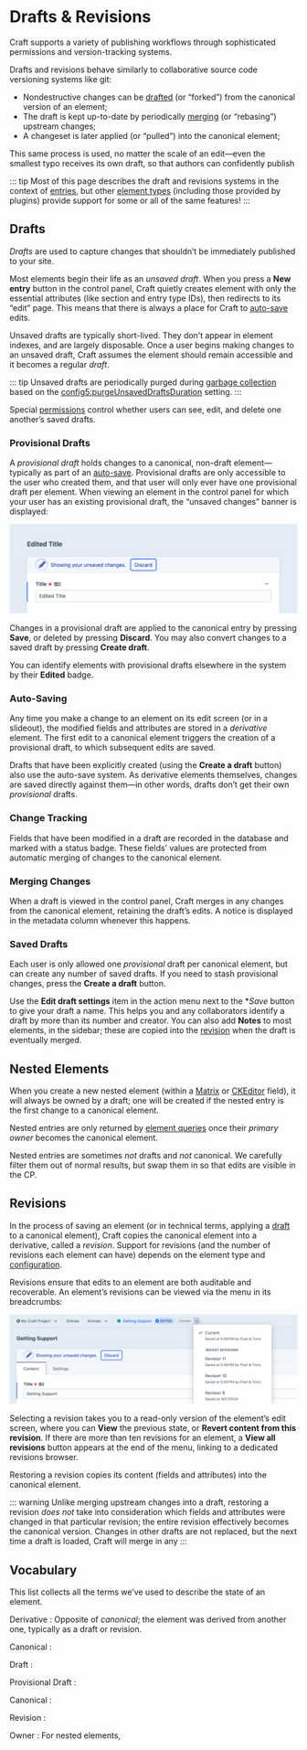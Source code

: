 # Drafts & Revisions

Craft supports a variety of publishing workflows through sophisticated permissions and version-tracking systems.

Drafts and revisions behave similarly to collaborative source code versioning systems like git:

- Nondestructive changes can be [drafted](#drafts) (or “forked”) from the canonical version of an element;
- The draft is kept up-to-date by periodically [merging](#merging-changes) (or “rebasing”) upstream changes;
- A changeset is later applied (or “pulled”) into the canonical element;

This same process is used, no matter the scale of an edit—even the smallest typo receives its own draft, so that authors can confidently publish

::: tip
Most of this page describes the draft and revisions systems in the context of [entries](../reference/element-types/entries.md), but other [element types](elements.md) (including those provided by plugins) provide support for some or all of the same features!
:::

## Drafts

_Drafts_ are used to capture changes that shouldn’t be immediately published to your site.

Most elements begin their life as an _unsaved draft_. When you press a **New entry** button in the control panel, Craft quietly creates element with only the essential attributes (like section and entry type IDs), then redirects to its “edit” page. This means that there is always a place for Craft to [auto-save](#auto-saving) edits.

Unsaved drafts are typically short-lived. They don’t appear in element indexes, and are largely disposable. Once a user begins making changes to an unsaved draft, Craft assumes the element should remain accessible and it becomes a regular _draft_.

::: tip
Unsaved drafts are periodically purged during [garbage collection](gc.md) based on the <config5:purgeUnsavedDraftsDuration> setting.
:::

Special [permissions](user-management.md#permissions) control whether users can see, edit, and delete one another’s saved drafts.

### Provisional Drafts

A _provisional draft_ holds changes to a canonical, non-draft element—typically as part of an [auto-save](#auto-saving). Provisional drafts are only accessible to the user who created them, and that user will only ever have one provisional draft per element. When viewing an element in the control panel for which your user has an existing provisional draft, the “unsaved changes” banner is displayed:

![A provisional draft in the Craft control panel](../images/drafts-revisions-provisional.png)

Changes in a provisional draft are applied to the canonical entry by pressing **Save**, or deleted by pressing **Discard**. You may also convert changes to a saved draft by pressing **Create draft**.

You can identify elements with provisional drafts elsewhere in the system by their **Edited** badge.

### Auto-Saving

Any time you make a change to an element on its edit screen (or in a slideout), the modified fields and attributes are stored in a _derivative_ element. The first edit to a canonical element triggers the creation of a provisional draft, to which subsequent edits are saved.

Drafts that have been explicitly created (using the **Create a draft** button) also use the auto-save system. As derivative elements themselves, changes are saved directly against them—in other words, drafts don’t get their own _provisional_ drafts.

### Change Tracking

Fields that have been modified in a draft are recorded in the database and marked with a status badge. These fields’ values are protected from automatic merging of changes to the canonical element.

### Merging Changes

When a draft is viewed in the control panel, Craft merges in any changes from the canonical element, retaining the draft’s edits. A notice is displayed in the metadata column whenever this happens.

### Saved Drafts

Each user is only allowed one _provisional_ draft per canonical element, but can create any number of saved drafts. If you need to stash provisional changes, press the **Create a draft** button.

Use the **Edit draft settings** item in the action menu next to the **Save* button to give your draft a name. This helps you and any collaborators identify a draft by more than its number and creator. You can also add **Notes** to most elements, in the sidebar; these are copied into the [revision](#revisions) when the draft is eventually merged.

## Nested Elements

When you create a new nested element (within a [Matrix](../reference/field-types/matrix.md) or [CKEditor](plugin:ckeditor) field), it will always be owned by a draft; one will be created if the nested entry is the first change to a canonical element.

Nested entries are only returned by [element queries](../development/element-queries.md) once their _primary owner_ becomes the canonical element.

Nested entries are sometimes *not* drafts and *not* canonical. We carefully filter them out of normal results, but swap them in so that edits are visible in the CP.

## Revisions

In the process of saving an element (or in technical terms, applying a [draft](#drafts) to a canonical element), Craft copies the canonical element into a derivative, called a _revision_. Support for revisions (and the number of revisions each element can have) depends on the element type and [configuration](config5:maxRevisions).

Revisions ensure that edits to an element are both auditable and recoverable. An element’s revisions can be viewed via the menu in its breadcrumbs:

![The drafts + revisions menu among an entry’s breadcrumbs in the Craft control panel](../images/drafts-revisions-menu.png)

Selecting a revision takes you to a read-only version of the element’s edit screen, where you can **View** the previous state, or **Revert content from this revision**. If there are more than ten revisions for an element, a **View all revisions** button appears at the end of the menu, linking to a dedicated revisions browser.

Restoring a revision copies its content (fields and attributes) into the canonical element.

::: warning
Unlike merging upstream changes into a draft, restoring a revision _does not_ take into consideration which fields and attributes were changed in that particular revision; the entire revision effectively becomes the canonical version. Changes in other drafts are not replaced, but the next time a draft is loaded, Craft will merge in any 
:::

## Vocabulary

This list collects all the terms we’ve used to describe the state of an element.

Derivative
:   Opposite of _canonical_; the element was derived from another one, typically as a draft or revision.

Canonical
:   

Draft
:   

Provisional Draft
:   

Canonical
:   

Revision
:   

Owner
:   For nested elements,

